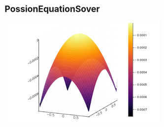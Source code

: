 # PossionEquationSover
![alt text](https://github.com/KirillZubov/PossionEquationSover/blob/master/PDESolve.png)
